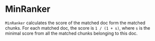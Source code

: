 # MinRanker

`MinRanker` calculates the score of the matched doc form the matched chunks. For each matched doc, the score
        is `1 / (1 + s)`, where `s` is the minimal score from all the matched chunks belonging to this doc.